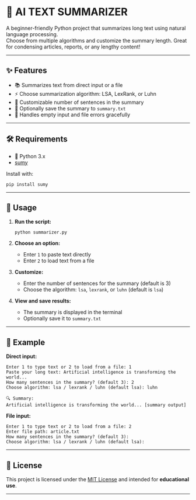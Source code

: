 # 📝 AI TEXT SUMMARIZER

A beginner-friendly Python project that summarizes long text using natural language processing.  
Choose from multiple algorithms and customize the summary length. Great for condensing articles, reports, or any lengthy content!

---

## ✨ Features

- 📚 Summarizes text from direct input or a file
- ⚡ Choose summarization algorithm: LSA, LexRank, or Luhn
- 📝 Customizable number of sentences in the summary
- 💾 Optionally save the summary to `summary.txt`
- 🚫 Handles empty input and file errors gracefully

---

## 🛠 Requirements

- 🐍 Python 3.x  
- [sumy](https://pypi.org/project/sumy/)

Install with:
```
pip install sumy
```

---

## 🚀 Usage

1. **Run the script:**
   ```
   python summarizer.py
   ```

2. **Choose an option:**
   - Enter `1` to paste text directly
   - Enter `2` to load text from a file

3. **Customize:**
   - Enter the number of sentences for the summary (default is 3)
   - Choose the algorithm: `lsa`, `lexrank`, or `luhn` (default is `lsa`)

4. **View and save results:**
   - The summary is displayed in the terminal
   - Optionally save it to `summary.txt`

---

## 📄 Example

**Direct input:**
```
Enter 1 to type text or 2 to load from a file: 1
Paste your long text: Artificial intelligence is transforming the world...
How many sentences in the summary? (default 3): 2
Choose algorithm: lsa / lexrank / luhn (default lsa): luhn

🔍 Summary:
Artificial intelligence is transforming the world... [summary output]
```

**File input:**
```
Enter 1 to type text or 2 to load from a file: 2
Enter file path: article.txt
How many sentences in the summary? (default 3): 
Choose algorithm: lsa / lexrank / luhn (default lsa): 
```

---

## 📜 License

This project is licensed under the [MIT License](../LICENSE) and intended for **educational use**.

---


